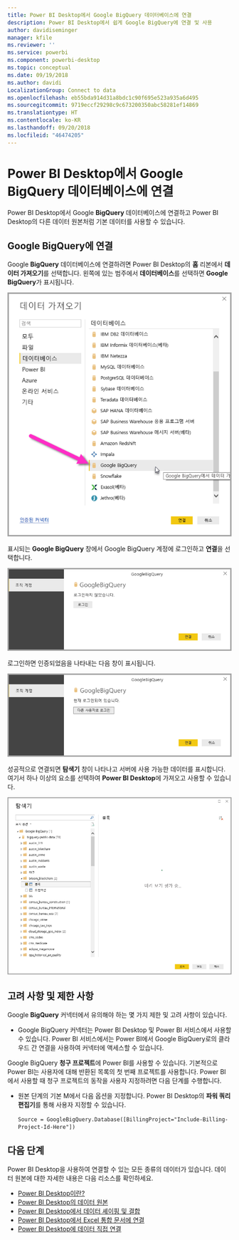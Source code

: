 ```yaml
---
title: Power BI Desktop에서 Google BigQuery 데이터베이스에 연결
description: Power BI Desktop에서 쉽게 Google BigQuery에 연결 및 사용
author: davidiseminger
manager: kfile
ms.reviewer: ''
ms.service: powerbi
ms.component: powerbi-desktop
ms.topic: conceptual
ms.date: 09/19/2018
ms.author: davidi
LocalizationGroup: Connect to data
ms.openlocfilehash: eb55bda914d31a8bdc1c90f695e523a935a6d495
ms.sourcegitcommit: 9719eccf29298c9c673200350abc58281ef14869
ms.translationtype: HT
ms.contentlocale: ko-KR
ms.lasthandoff: 09/20/2018
ms.locfileid: "46474205"
---
```

# <a name="connect-to-a-google-bigquery-database-in-power-bi-desktop"></a>Power BI Desktop에서 Google BigQuery 데이터베이스에 연결
Power BI Desktop에서 Google **BigQuery** 데이터베이스에 연결하고 Power BI Desktop의 다른 데이터 원본처럼 기본 데이터를 사용할 수 있습니다.

## <a name="connect-to-google-bigquery"></a>Google BigQuery에 연결
Google **BigQuery** 데이터베이스에 연결하려면 Power BI Desktop의 **홈** 리본에서 **데이터 가져오기**를 선택합니다. 왼쪽에 있는 범주에서 **데이터베이스**를 선택하면 **Google BigQuery**가 표시됩니다.

![Google BigQuery에 대한 데이터 가져오기 대화 상자](media/desktop-connect-bigquery/connect_bigquery_01.png)

표시되는 **Google BigQuery** 창에서 Google BigQuery 계정에 로그인하고 **연결**을 선택합니다.

![Google BigQuery에 로그인](media/desktop-connect-bigquery/connect_bigquery_02.png)

로그인하면 인증되었음을 나타내는 다음 창이 표시됩니다. 

![Google에 로그인됨](media/desktop-connect-bigquery/connect_bigquery_02b.png)

성공적으로 연결되면 **탐색기** 창이 나타나고 서버에 사용 가능한 데이터를 표시합니다. 여기서 하나 이상의 요소를 선택하여 **Power BI Desktop**에 가져오고 사용할 수 있습니다.

![Google BigQuery의 데이터](media/desktop-connect-bigquery/connect_bigquery_03.png)

## <a name="considerations-and-limitations"></a>고려 사항 및 제한 사항
Google **BigQuery** 커넥터에서 유의해야 하는 몇 가지 제한 및 고려 사항이 있습니다.

* Google BigQuery 커넥터는 Power BI Desktop 및 Power BI 서비스에서 사용할 수 있습니다. Power BI 서비스에서는 Power BI에서 Google BigQuery로의 클라우드 간 연결을 사용하여 커넥터에 액세스할 수 있습니다.

Google BigQuery **청구 프로젝트**에 Power BI를 사용할 수 있습니다. 기본적으로 Power BI는 사용자에 대해 반환된 목록의 첫 번째 프로젝트를 사용합니다. Power BI에서 사용할 때 청구 프로젝트의 동작을 사용자 지정하려면 다음 단계를 수행합니다.

 * 원본 단계의 기본 M에서 다음 옵션을 지정합니다. Power BI Desktop의 **파워 쿼리 편집기**를 통해 사용자 지정할 수 있습니다.

    ```Source = GoogleBigQuery.Database([BillingProject="Include-Billing-Project-Id-Here"])```

## <a name="next-steps"></a>다음 단계
Power BI Desktop을 사용하여 연결할 수 있는 모든 종류의 데이터가 있습니다. 데이터 원본에 대한 자세한 내용은 다음 리소스를 확인하세요.

* [Power BI Desktop이란?](desktop-what-is-desktop.md)
* [Power BI Desktop의 데이터 원본](desktop-data-sources.md)
* [Power BI Desktop에서 데이터 셰이핑 및 결합](desktop-shape-and-combine-data.md)
* [Power BI Desktop에서 Excel 통합 문서에 연결](desktop-connect-excel.md)   
* [Power BI Desktop에 데이터 직접 연결](desktop-enter-data-directly-into-desktop.md)   

